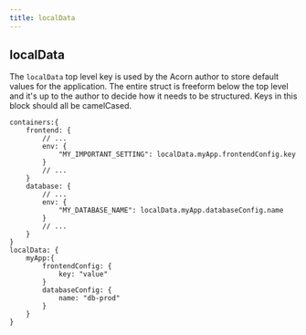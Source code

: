 ```yaml
---
title: localData
---
```


## localData

The `localData` top level key is used by the Acorn author to store default values for the application. The entire struct is freeform below the top level and it's up to the author to decide how it needs to be structured. Keys in this block should all be camelCased.

```cue
containers:{
    frontend: {
        // ...
        env: {
            "MY_IMPORTANT_SETTING": localData.myApp.frontendConfig.key
        }
        // ...
    }
    database: {
        // ...
        env: {
            "MY_DATABASE_NAME": localData.myApp.databaseConfig.name
        }
        // ...
    }
}
localData: {
    myApp:{
        frontendConfig: {
            key: "value"
        }
        databaseConfig: {
            name: "db-prod"
        }
    }
}
```
